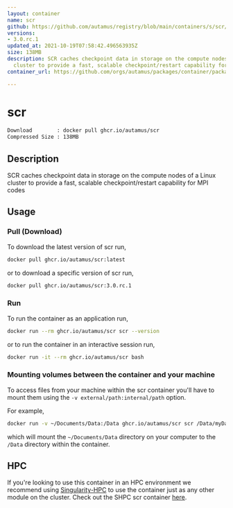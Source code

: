 ```yaml
---
layout: container
name: scr
github: https://github.com/autamus/registry/blob/main/containers/s/scr/spack.yaml
versions:
- 3.0.rc.1
updated_at: 2021-10-19T07:58:42.496563935Z
size: 138MB
description: SCR caches checkpoint data in storage on the compute nodes of a Linux
  cluster to provide a fast, scalable checkpoint/restart capability for MPI codes
container_url: https://github.com/orgs/autamus/packages/container/package/scr

---
```

# scr
```bash 
Download        : docker pull ghcr.io/autamus/scr
Compressed Size : 138MB
```

## Description
SCR caches checkpoint data in storage on the compute nodes of a Linux cluster to provide a fast, scalable checkpoint/restart capability for MPI codes

## Usage
### Pull (Download)
To download the latest version of scr run,

```bash
docker pull ghcr.io/autamus/scr:latest
```

or to download a specific version of scr run,

```bash
docker pull ghcr.io/autamus/scr:3.0.rc.1
```
### Run
To run the container as an application run,
```bash
docker run --rm ghcr.io/autamus/scr scr --version
```

or to run the container in an interactive session run,
```bash
docker run -it --rm ghcr.io/autamus/scr bash
```

### Mounting volumes between the container and your machine
To access files from your machine within the scr container you'll have to mount them using the `-v external/path:internal/path` option.

For example,
```bash
docker run -v ~/Documents/Data:/Data ghcr.io/autamus/scr scr /Data/myData.csv
```
which will mount the `~/Documents/Data` directory on your computer to the `/Data` directory within the container.

## HPC
If you're looking to use this container in an HPC environment we recommend using [Singularity-HPC](https://singularity-hpc.readthedocs.io) to use the container just as any other module on the cluster. Check out the SHPC scr container [here](https://singularityhub.github.io/singularity-hpc/r/ghcr.io-autamus-scr/).